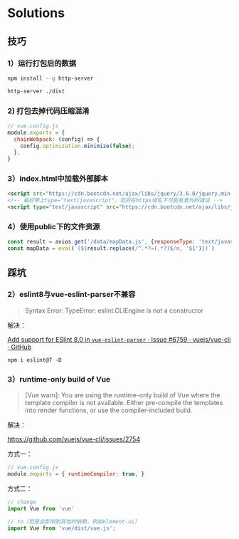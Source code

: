 # Solutions

## 技巧

### 1）运行打包后的数据

```bash
npm install --g http-server

http-server ./dist
```

### 2) 打包去掉代码压缩混淆

```js
// vue.config.js
module.exports = {
  chainWebpack: (config) => {
    config.optimization.minimize(false);
  },
}
```

### 3）index.html中加载外部脚本

```html
<script src="https://cdn.bootcdn.net/ajax/libs/jquery/3.6.0/jquery.min.js"></script>
<!-- 最好带上type="text/javascript"，否则在https域名下可能有意外的错误 -->
<script type="text/javascript" src="https://cdn.bootcdn.net/ajax/libs/jquery/3.6.0/jquery.min.js"></script>
```

### 4）使用public下的文件资源

```js
const result = axios.get('/data/mapData.js', {responseType: 'text/javascript'})
const mapData = eval(`(${result.replace(/^.*?=(.*?)$/m, '$1')})`)
```



## 踩坑

### 2）eslint8与vue-eslint-parser不兼容

> Syntax Error: TypeError: eslint.CLIEngine is not a constructor

解决：

[Add support for ESlint 8.0 in `vue-eslint-parser` · Issue #6759 · vuejs/vue-cli · GitHub](https://github.com/vuejs/vue-cli/issues/6759)

```shell
npm i eslint@7 -D  
```

### 3）runtime-only build of Vue

>  [Vue warn]: You are using the runtime-only build of Vue where the template compiler is not available. Either pre-compile the templates into render functions, or use the compiler-included build.

解决：

https://github.com/vuejs/vue-cli/issues/2754

方式一：

```js
// vue.config.js
module.exports = { runtimeCompiler: true, }
```

方式二：

```js
// change
import Vue from 'vue'

// to（但是会影响到其他的依赖，例如element-ui）
import Vue from 'vue/dist/vue.js';
```

